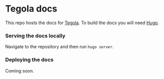 # Tegola docs

This repo hosts the docs for [Tegola](https://github.com/terranodo/tegola). To build the docs you will need [Hugo](https://gohugo.io/).

### Serving the docs locally

Navigate to the repository and then run `hugo server`.

### Deploying the docs

Coming soon.